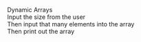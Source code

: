 Dynamic Arrays  
Input the size from the user  
Then input that many elements into the array  
Then print out the array
